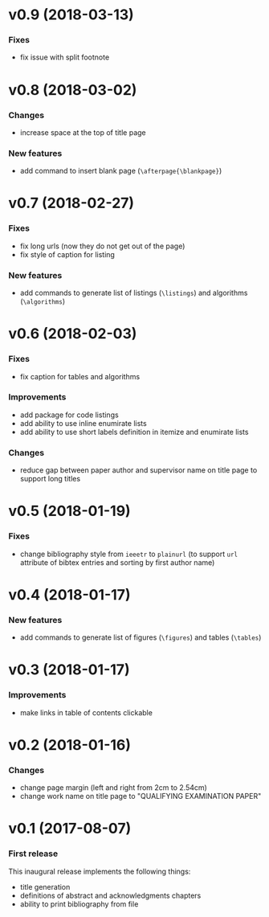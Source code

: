 # v0.9 (2018-03-13)
### Fixes
* fix issue with split footnote

# v0.8 (2018-03-02)
### Changes
* increase space at the top of title page

### New features
* add command to insert blank page (`\afterpage{\blankpage}`)

# v0.7 (2018-02-27)
### Fixes
* fix long urls (now they do not get out of the page)
* fix style of caption for listing

### New features
* add commands to generate list of listings (`\listings`) and algorithms (`\algorithms`)

# v0.6 (2018-02-03)
### Fixes
* fix caption for tables and algorithms

### Improvements
* add package for code listings
* add ability to use inline enumirate lists
* add ability to use short labels definition in itemize and enumirate lists

### Changes
* reduce gap between paper author and supervisor name on title page to support long titles

# v0.5 (2018-01-19)
### Fixes
* change bibliography style from `ieeetr` to `plainurl` (to support `url` attribute of bibtex entries and sorting by first author name)

# v0.4 (2018-01-17)
### New features
* add commands to generate list of figures (`\figures`) and tables (`\tables`)

# v0.3 (2018-01-17)
### Improvements
* make links in table of contents clickable

# v0.2 (2018-01-16)
### Changes
* change page margin (left and right from 2cm to 2.54cm)
* change work name on title page to "QUALIFYING EXAMINATION PAPER"

# v0.1 (2017-08-07)
### First release
This inaugural release implements the following things:
* title generation
* definitions of abstract and acknowledgments chapters
* ability to print bibliography from file
